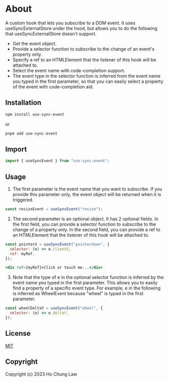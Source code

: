 # About

A custom hook that lets you subscribe to a DOM event. It uses useSyncExternalStore under the hood, but allows you to do the following that useSyncExternalStore doesn't support.

- Get the event object.
- Provide a selector function to subscribe to the change of an event's property only.
- Specify a ref to an HTMLElement that the listener of this hook will be attached to.
- Select the event name with code-completion support.
- The event type in the selector function is inferred from the event name you typed in the first parameter, so that you can easily select a property of the event with code-completion aid.

## Installation

```bash
npm install use-sync-event
```

or

```bash
pnpm add use-sync-event
```

## Import

```js
import { useSyncEvent } from "use-sync-event";
```

## Usage

1. The first parameter is the event name that you want to subscribe. If you provide this parameter only, the event object will be returned when it is triggered.

```js
const resizeEvent = useSyncEvent("resize");
```

2. The second parameter is an optional object. It has 2 optional fields. In the first field, you can provide a selector function to subscribe to the change of a property only. In the second field, you can provide a ref to an HTMLElement that the listener of this hook will be attached to.

```js
const pointerX = useSyncEvent("pointerdown", {
  selector: (e) => e.clientX,
  ref: myRef,
});
```

```jsx
<div ref={myRef}>Click or touch me...</div>
```

3. Note that the type of e in the optional selector function is inferred by the event name you typed in the first parameter. This allows you to easily find a property of a specific event type. For example, e in the following is inferred as WheelEvent because "wheel" is typed in the first parameter.

```js
const wheelDeltaY = useSyncEvent("wheel", {
  selector: (e) => e.deltaY,
});
```

## License

[MIT](https://opensource.org/license/mit/)

## Copyright

Copyright (c) 2023 Ho Chung Law
